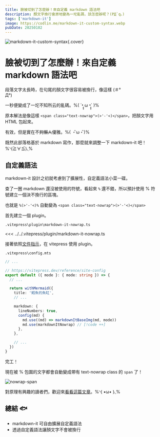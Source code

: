 ```yaml
---
title: 臉被切到了怎麼辦！來自定義 markdown 語法吧
description: 顏文字換行會原地變為一坨亂碼，該怎麼辦呢？(PД`q｡)
tags: ['markdown-it']
image: https://codlin.me/markdown-it-custom-syntax.webp
pubDate: 20250102
---
```


![markdown-it-custom-syntax](/markdown-it-custom-syntax.webp){.cover}

# 臉被切到了怎麼辦！來自定義 markdown 語法吧

段落文字太長時，在句尾的顏文字很容易被換行，像這樣 (＃°<br>
Д°)

一秒便變成了一坨不知所云的亂碼。%( ´•̥̥̥ ω •̥̥̥` )%

原本解法是像這樣 `<span class="text-nowrap">(>'-'<)</span>`，把顏文字用 HTML 包起來。

有效，但是實在不夠~~懶人~~優雅。%( ・ิω・ิ)%

既然此部落格基於 markdown 寫作，那麼就來調整一下 markdown-it 吧！%◝(≧∀≦)◟%

## 自定義語法

markdown-it 設計之初就考慮到了擴展性，自定義語法小菜一碟。

查了一圈 markdown 還沒被使用的符號，看起來 `%` 還不錯，所以預計使用 % 符號建立一個決不換行的區塊。

也就是 `%(>'-'<)%` 自動變為 `<span class="text-nowrap">(>'-'<)</span>`

首先建立一個 plugin。

`.vitepress\plugin\markdown-it-nowrap.ts`

<<< ../../.vitepress/plugin/markdown-it-nowrap.ts

接著依照[文件指示](https://vitepress.dev/guide/markdown#advanced-configuration)，在 vitepress 使用 plugin。

`.vitepress\config.mts`

```ts
// ...

// https://vitepress.dev/reference/site-config
export default ({ mode }: { mode: string }) => {
  // ...

  return withMermaid({
    title: '鱈魚的魚缸',
    // ...

    markdown: {
      lineNumbers: true,
      config(md) {
        md.use((md) => markdownItBaseImg(md, mode))
        md.use(markdownItNowrap) // [!code ++]
      },
    },

    // ...
  })
}
```

完工！

現在被 % 包圍的文字都會自動變成帶有 text-nowrap class 的 `span` 了！

![nowrap-span](/markdown-it-custom-syntax/nowrap-span.png)

對原理有興趣的讀者們，歡迎來[看看這篇文章](https://ithelp.ithome.com.tw/articles/10354983)。%◝( •ω• )◟%

## 總結 🐟

- markdown-it 可自由擴展自定義語法
- 透過自定義語法讓顏文字不會被換行
